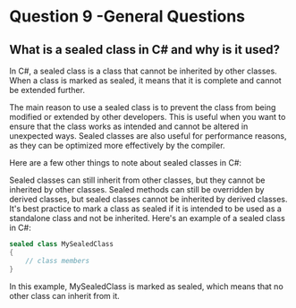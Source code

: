 # Question 9 -General Questions

## What is a sealed class in C# and why is it used?

In C#, a sealed class is a class that cannot be inherited by other classes. When a class is marked as sealed, it means that it is complete and cannot be extended further.

The main reason to use a sealed class is to prevent the class from being modified or extended by other developers. This is useful when you want to ensure that the class works as intended and cannot be altered in unexpected ways. Sealed classes are also useful for performance reasons, as they can be optimized more effectively by the compiler.

Here are a few other things to note about sealed classes in C#:

Sealed classes can still inherit from other classes, but they cannot be inherited by other classes.
Sealed methods can still be overridden by derived classes, but sealed classes cannot be inherited by derived classes.
It's best practice to mark a class as sealed if it is intended to be used as a standalone class and not be inherited.
Here's an example of a sealed class in C#:

```csharp
sealed class MySealedClass
{
    // class members
}

```
In this example, MySealedClass is marked as sealed, which means that no other class can inherit from it.
